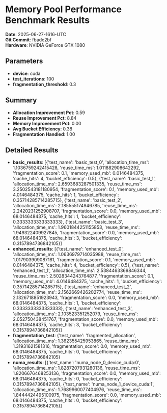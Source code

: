 # Memory Pool Performance Benchmark Results

**Date**: 2025-06-27-1616-UTC  
**Git Commit**: fbade2bf  
**Hardware**: NVIDIA GeForce GTX 1080  

## Parameters

- **device**: cuda
- **test_iterations**: 100
- **fragmentation_threshold**: 0.3

## Summary

- **Allocation Improvement Pct**: 0.59
- **Reuse Improvement Pct**: 8.84
- **Memory Improvement Pct**: 0.00
- **Avg Bucket Efficiency**: 0.38
- **Fragmentation Handled**: 1.00

## Detailed Results

- **basic_results**: [{'test_name': 'basic_test_0', 'allocation_time_ms': 1.1036759242415428, 'reuse_time_ms': 1.011882908642292, 'fragmentation_score': 0.1, 'memory_used_mb': 0.0146484375, 'cache_hits': 4, 'bucket_efficiency': 0.5}, {'test_name': 'basic_test_1', 'allocation_time_ms': 2.6593683287501335, 'reuse_time_ms': 3.2502543181180954, 'fragmentation_score': 0.1, 'memory_used_mb': 4.0146484375, 'cache_hits': 1, 'bucket_efficiency': 0.35714285714285715}, {'test_name': 'basic_test_2', 'allocation_time_ms': 2.185555174946785, 'reuse_time_ms': 2.2420231252908707, 'fragmentation_score': 0.0, 'memory_used_mb': 68.0146484375, 'cache_hits': 1, 'bucket_efficiency': 0.3333333333333333}, {'test_name': 'basic_test_3', 'allocation_time_ms': 1.9601844251155853, 'reuse_time_ms': 1.949322409927845, 'fragmentation_score': 0.0, 'memory_used_mb': 68.0146484375, 'cache_hits': 3, 'bucket_efficiency': 0.3157894736842105}]
- **enhanced_results**: [{'test_name': 'enhanced_test_0', 'allocation_time_ms': 1.0636979714035988, 'reuse_time_ms': 1.017903909087181, 'fragmentation_score': 0.1, 'memory_used_mb': 0.0146484375, 'cache_hits': 4, 'bucket_efficiency': 0.5}, {'test_name': 'enhanced_test_1', 'allocation_time_ms': 2.5384463369846344, 'reuse_time_ms': 2.5028344243764877, 'fragmentation_score': 0.1, 'memory_used_mb': 4.0146484375, 'cache_hits': 1, 'bucket_efficiency': 0.35714285714285715}, {'test_name': 'enhanced_test_2', 'allocation_time_ms': 2.1562669426202774, 'reuse_time_ms': 2.1326718851923943, 'fragmentation_score': 0.0, 'memory_used_mb': 68.0146484375, 'cache_hits': 1, 'bucket_efficiency': 0.3333333333333333}, {'test_name': 'enhanced_test_3', 'allocation_time_ms': 2.103523351252079, 'reuse_time_ms': 2.052750438451767, 'fragmentation_score': 0.0, 'memory_used_mb': 68.0146484375, 'cache_hits': 3, 'bucket_efficiency': 0.3157894736842105}]
- **fragmentation_test**: {'test_name': 'fragmented_allocation', 'allocation_time_ms': 1.362355425953865, 'reuse_time_ms': 1.31931621581316, 'fragmentation_score': 0.0, 'memory_used_mb': 68.0146484375, 'cache_hits': 0, 'bucket_efficiency': 0.3157894736842105}
- **numa_results**: [{'test_name': 'numa_node_0_device_cuda:0', 'allocation_time_ms': 1.8287207931280136, 'reuse_time_ms': 1.8206676468253136, 'fragmentation_score': 0.0, 'memory_used_mb': 68.0146484375, 'cache_hits': 0, 'bucket_efficiency': 0.3157894736842105}, {'test_name': 'numa_node_1_device_cuda:1', 'allocation_time_ms': 1.7689960077404976, 'reuse_time_ms': 1.8444424495100975, 'fragmentation_score': 0.0, 'memory_used_mb': 68.0146484375, 'cache_hits': 0, 'bucket_efficiency': 0.3157894736842105}]
